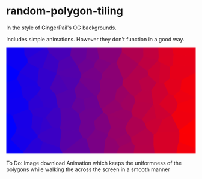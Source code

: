 # random-polygon-tiling
In the style of GingerPail's OG backgrounds. 

Includes simple animations. However they don't function in a good way.

![alt text](https://raw.githubusercontent.com/garvey96/random-polygon-tiling/main/img/1.png)

To Do:
Image download
Animation which keeps the uniformness of the polygons while walking the across the screen in a smooth manner
